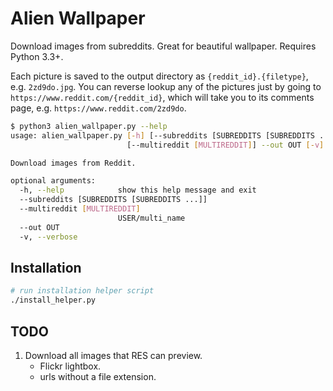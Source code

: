 # Alien Wallpaper

Download images from subreddits. Great for beautiful wallpaper. Requires Python
3.3+.

Each picture is saved to the output directory as `{reddit_id}.{filetype}`,
e.g. `2zd9do.jpg`. You can reverse lookup any of the pictures just by going to
`https://www.reddit.com/{reddit_id}`, which will take you to its comments page,
e.g. `https://www.reddit.com/2zd9do`.

```bash
$ python3 alien_wallpaper.py --help
usage: alien_wallpaper.py [-h] [--subreddits [SUBREDDITS [SUBREDDITS ...]]]
                          [--multireddit [MULTIREDDIT]] --out OUT [-v]

Download images from Reddit.

optional arguments:
  -h, --help            show this help message and exit
  --subreddits [SUBREDDITS [SUBREDDITS ...]]
  --multireddit [MULTIREDDIT]
                        USER/multi_name
  --out OUT
  -v, --verbose
```

## Installation

```bash
# run installation helper script
./install_helper.py
```

## TODO

1. Download all images that RES can preview.
   - Flickr lightbox.
   - urls without a file extension.
